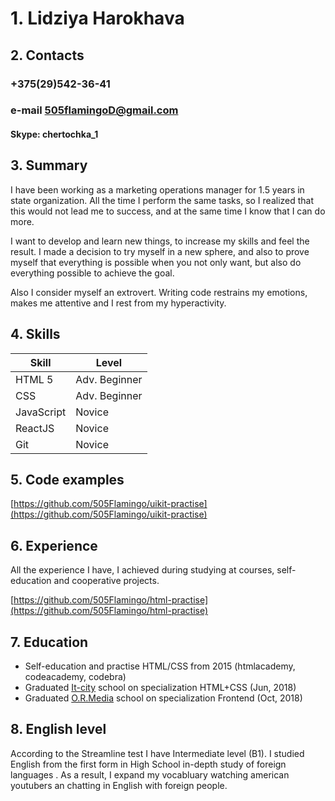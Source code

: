 # 1. Lidziya Harokhava

## 2. Contacts

### +375(29)542-36-41

### e-mail 505flamingoD@gmail.com

#### Skype: chertochka_1

## 3. Summary

I have been working as a marketing operations manager for 1.5 years in state organization. All the time I perform the same tasks, so I realized that this would not lead me to success, and at the same time I know that I can do more.

I want to develop and learn new things, to increase my skills and feel the result. I made a decision to try myself in a new sphere, and also to prove myself that everything is possible when you not only want, but also do everything possible to achieve the goal.

Also I consider myself an extrovert. Writing code restrains my emotions, makes me attentive and I rest from my hyperactivity.

## 4. Skills

Skill  | Level
------------- | -------------
HTML 5  | Adv. Beginner
CSS  | Adv. Beginner
JavaScript  | Novice
ReactJS  | Novice
Git  | Novice

## 5. Сode examples

[https://github.com/505Flamingo/uikit-practise](https://github.com/505Flamingo/uikit-practise)

## 6. Experience

All the experience I have, I achieved during studying at courses, self-education and cooperative projects.

[https://github.com/505Flamingo/html-practise](https://github.com/505Flamingo/html-practise)

## 7. Education

- Self-education and practise HTML/CSS from 2015 (htmlacademy, codeacademy, codebra)
- Graduated [It-city](https://itcity.by/) school on specialization HTML+CSS (Jun, 2018)
- Graduated [O.R.Media](http://ormedia.by/#/frontEnd) school on specialization Frontend (Oct, 2018)

## 8. English level

According to the Streamline test I have Intermediate level (B1). I studied English from the first form in High School in-depth study of foreign languages . Аs a result, I expand my vocabluary watching american youtubers an chatting in English with foreign people.
